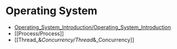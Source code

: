 # Operating System
* [Operating_System_Introduction/Operating_System_Introduction](Operating_System_Introduction/Operating_System_Introduction)
* [[Process/Process]]
* [[Thread_&_Concurrency/Thread_&_Concurrency]]
